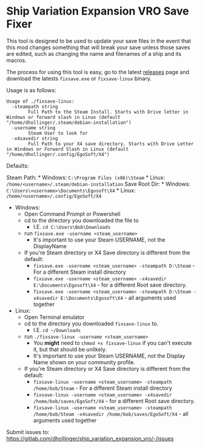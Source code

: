 # Ship Variation Expansion VRO Save Fixer

This tool is designed to be used to update your save files in the event that this mod changes something that will break your save unless those saves are edited, such as changing the name and filenames of a ship and its macros.

The process for using this tool is easy, go to the latest [releases](https://gitlab.com/dhollinger/ship_variation_expansion_vro/-/releases) page and download the latests `fixsave.exe` or `fixsave-linux` binary.

Usage is as follows:

```
Usage of ./fixsave-linux:
  -steampath string
    	Full Path to the Steam Install. Starts with Drive letter in Windows or forward slash in Linux (default "/home/dhollinger/.steam/debian-installation")
  -username string
    	Steam User to look for
  -x4savedir string
    	Full Path to your X4 save directory. Starts with Drive Letter in Windows or Forward Slash in Linux (default "/home/dhollinger/.config/EgoSoft/X4")
```

Defaults:

Steam Path:
    * Windows: `C:\Program Files (x86)\Steam`
    * Linux: `/home/<username>/.steam/debian-installation`
Save Root Dir:
    * Windows: `C:\Users\<username>\Documents\Egosoft\X4`
    * Linux: `/home/<username>/.config/EgoSoft/X4`

* Windows:
    * Open Command Prompt or Powershell
    * cd to the directory you downloaded the file to
        * I.E. `cd C:\Users\Bob\Downloads`
    * run `fixsave.exe -username <steam_username>`
        * It's important to use your Steam USERNAME, not the DisplayName
    * If you're Steam directory or X4 Save directory is different from the default:
        * `fixsave.exe -username <steam_username> -steampath D:\Steam` - For a different Steam install directory
        * `fixsave.exe -username <steam_username> -x4savedir E:\Documents\Egosoft\X4` - for a different Root save directory.
        * `fixsave.exe -username <steam_username> -steampath D:\Steam -x4savedir E:\Documents\Egosoft\X4` - all arguments used together
* Linux:
    * Open Terminal emulator
    * cd to the directory you downloaded `fixsave-linux` to.
        * I.E. `cd ~/Downloads`
    * run `./fixsave-linux -username <steam_username>`
        * You **might** need to `chmod +x fixsave-linux` if you can't execute it, but that should be unlikely. 
        * It's important to use your Steam USERNAME, not the Display Name shown on your community profile.
    * If you're Steam directory or X4 Save directory is different from the default:
        * `fixsave-linux -username <steam_username> -steampath /home/bob/Steam` - For a different Steam install directory
        * `fixsave-linux -username <steam_username> -x4savedir /home/bob/saves/EgoSoft/X4` - for a different Root save directory.
        * `fixsave-linux -username <steam_username> -steampath /home/bob/Steam -x4savedir /home/bob/saves/EgoSoft/X4` - all arguments used together

Submit issues to: https://gitlab.com/dhollinger/ship_variation_expansion_vro/-/issues
